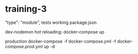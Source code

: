 # training-3
"type": "module", tests working package.json


dev-nodemon hot reloading:
docker-compose up

production
docker-compose -f docker-compose.yml -f docker-compose.prod.yml up -d